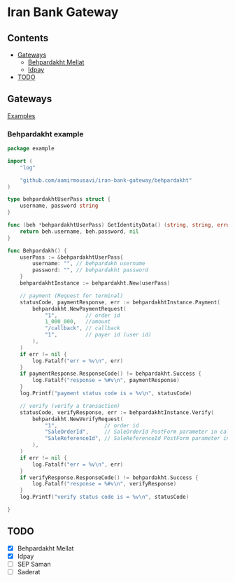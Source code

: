 # Iran Bank Gateway
## Contents
- [Gateways](#gateways)
    - [Behpardakht Mellat](#behpardakht-mellat)
	- [Idpay](https://github.com/aamirmousavi/iran-bank-gateway/blob/master/_example/idpay.go)
- [TODO](#todo)
## Gateways
[Examples](https://github.com/aamirmousavi/iran-bank-gateway/tree/master/_example)
### Behpardakht example
```go
package example

import (
	"log"

	"github.com/aamirmousavi/iran-bank-gateway/behpardakht"
)

type behpardakhtUserPass struct {
	username, password string
}

func (beh *behpardakhtUserPass) GetIdentityData() (string, string, error) {
	return beh.username, beh.password, nil
}

func Behpardakh() {
	userPass := &behpardakhtUserPass{
		username: "", // behpardakh username
		password: "", // behpardakht password
	}
	behpardakhtInstance := behpardakht.New(userPass)

	// payment (Request for terminal)
	statusCode, paymentResponse, err := behpardakhtInstance.Payment(
		behpardakht.NewPaymentRequest(
			"1",         // order id
			1_000_000,   //amount
			"/callback", // callback
			"1",         // payer id (user id)
		),
	)
	if err != nil {
		log.Fatalf("err = %v\n", err)
	}
	if paymentResponse.ResponseCode() != behpardakht.Success {
		log.Fatalf("response = %#v\n", paymentResponse)
	}
	log.Printf("payment status code is = %v\n", statusCode)

	// verify (verify a transaction)
	statusCode, verifyResponse, err := behpardakhtInstance.Verify(
		behpardakht.NewVerifyRequest(
			"1",               // order id
			"SaleOrderId",     // SaleOrderId PostForm parameter in callback
			"SaleReferenceId", // SaleReferenceId PostForm parameter in callback
		),
	)
	if err != nil {
		log.Fatalf("err = %v\n", err)
	}
	if verifyResponse.ResponseCode() != behpardakht.Success {
		log.Fatalf("response = %#v\n", verifyResponse)
	}
	log.Printf("verify status code is = %v\n", statusCode)

}

```

## TODO

- [x] Behpardakht Mellat
- [x] Idpay
- [ ] SEP Saman
- [ ] Saderat